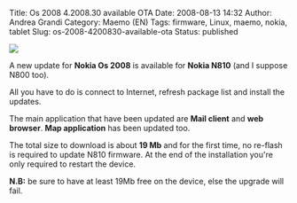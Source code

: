 Title: Os 2008 4.2008.30 available OTA
Date: 2008-08-13 14:32
Author: Andrea Grandi
Category: Maemo (EN)
Tags: firmware, Linux, maemo, nokia, tablet
Slug: os-2008-4200830-available-ota
Status: published

[![]({static}/images/2008/08/maemoupdate.jpg)]()

A new update for **Nokia Os 2008** is available for **Nokia N810** (and I suppose N800
too).

All you have to do is connect to Internet, refresh package list and
install the updates.

The main application that have been updated are **Mail client** and
**web browser**. **Map application** has been updated too.

The total size to download is about **19 Mb** and for the first time, no
re-flash is required to update N810 firmware. At the end of the
installation you're only required to restart the device.

**N.B:** be sure to have at least 19Mb free on the device, else the
upgrade will fail.
